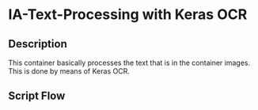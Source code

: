 
# IA-Text-Processing with Keras OCR

## Description

This container basically processes the text that is in the container images. This is done by means of Keras OCR.

## Script Flow


